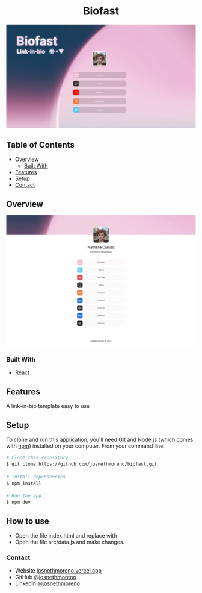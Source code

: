 <h1 align="center">Biofast</h1>

![screenshot](src/assets/preview/portada.png)

<!-- TABLE OF CONTENTS -->

## Table of Contents

- [Overview](#overview)
  - [Built With](#built-with)
- [Features](#features)
- [Setup](#setup)
- [Contact](#contact)

<!-- OVERVIEW -->

## Overview

![screenshot](src/assets/preview/preview.png)

### Built With

<!-- This section should list any major frameworks that you built your project using. Here are a few examples.-->

- [React](https://reactjs.org/)

## Features

A link-in-bio template easy to use

## Setup

<!-- For example: -->

To clone and run this application, you'll need [Git](https://git-scm.com) and [Node.js](https://nodejs.org/en/download/) (which comes with [npm](http://npmjs.com)) installed on your computer. From your command line:

```bash
# Clone this repository
$ git clone https://github.com/josnethmoreno/biofast.git

# Install dependencies
$ npm install

# Run the app
$ npm dev
```

## How to use

- Open the file index.html and replace <title>Singleton</title> with <title>Your Name</title>
- Open the file src/data.js and make changes.

### Contact

- Website [josnethmoreno.vercel.app](https://josnethmoreno.vercel.app)
- GitHub [@josnethmoreno](https://github.com/josnethmoreno)
- Linkedin [@josnethmoreno](https://linkedin.com/in/josnethmoreno)
